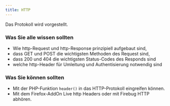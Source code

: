 ```yaml
---
title: HTTP
---
```

Das Protokoll wird vorgestellt.

### Was Sie alle wissen sollten
* Wie http-Request und http-Response prinzipiell aufgebaut sind, 
* dass GET und POST die wichtigsten Methoden des Request sind, 
* dass 200 und 404 die wichtigsten Status-Codes des Responds sind
* welche http-Header für Umleitung und Authentisierung notwendig sind

### Was Sie können sollten
* Mit der PHP-Funktion `header()` in das HTTP-Protokoll eingreifen können.
* Mit dem Firefox-AddOn Live http Headers oder mit Firebug HTTP abhören.

